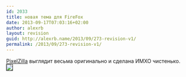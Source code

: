 ```yaml
---
id: 2033
title: новая тема для FireFox
date: 2013-09-17T07:03:16+02:00
author: alexrb
layout: revision
guid: http://alexrb.name/2013/09/273-revision-v1/
permalink: /2013/09/273-revision-v1/
---
```

[PixelZilla](http://update.mozilla.org/themes/moreinfo.php?id=136&vid=793) выглядит весьма оригинально и сделана ИМХО чистенько.  
<img src="http://img.lj.com.ua/alexrb-aka-ral/pixelzilla.JPG" border=1>